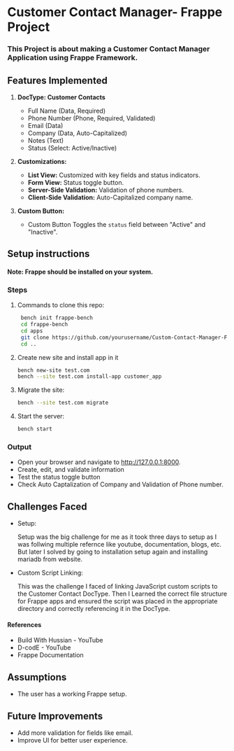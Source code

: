 # Customer Contact Manager- Frappe Project

### This Project is about making a Customer Contact Manager Application using Frappe Framework.

## Features Implemented

1. **DocType: Customer Contacts**

   - Full Name (Data, Required)
   - Phone Number (Phone, Required, Validated)
   - Email (Data)
   - Company (Data, Auto-Capitalized)
   - Notes (Text)
   - Status (Select: Active/Inactive)

2. **Customizations:**

   - **List View:** Customized with key fields and status indicators.
   - **Form View:** Status toggle button.
   - **Server-Side Validation:** Validation of phone numbers.
   - **Client-Side Validation:** Auto-Capitalized company name.

3. **Custom Button:**

   - Custom Button Toggles the `status` field between "Active" and "Inactive".

## Setup instructions

#### Note: Frappe should be installed on your system.

### Steps

1. Commands to clone this repo:

   ```bash
    bench init frappe-bench
    cd frappe-bench
    cd apps
    git clone https://github.com/yourusername/Custom-Contact-Manager-Frappe.git
    cd ..
   ```

2. Create new site and install app in it

   ```bash
   bench new-site test.com
   bench --site test.com install-app customer_app
   ```

3. Migrate the site:

   ```bash
   bench --site test.com migrate
   ```

4. Start the server:

   ```bash
   bench start
   ```

### Output

- Open your browser and navigate to http://127.0.0.1:8000.
- Create, edit, and validate information
- Test the status toggle button
- Check Auto Captalization of Company and Validation of Phone number.

## Challenges Faced

- Setup:

  Setup was the big challenge for me as it took three days to setup as I was follwing multiple refernce like youtube, documentation, blogs, etc.
  But later I solved by going to installation setup again and installing mariadb from website.

- Custom Script Linking:

  This was the challenge I faced of linking JavaScript custom scripts to the Customer Contact DocType.
  Then I Learned the correct file structure for Frappe apps and ensured the script was placed in the appropriate directory and correctly referencing it in the DocType.

#### References

- Build With Hussian - YouTube
- D-codE - YouTube
- Frappe Documentation

## Assumptions

- The user has a working Frappe setup.

## Future Improvements

- Add more validation for fields like email.
- Improve UI for better user experience.
